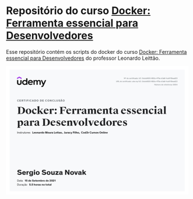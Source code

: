 # Repositório do curso [Docker: Ferramenta essencial para Desenvolvedores](https://www.udemy.com/course/curso-docker/)



Esse repositório contém os scripts do docker do curso [Docker: Ferramenta essencial para Desenvolvedores](https://www.udemy.com/course/curso-docker/) do professor Leonardo Leittão.



<img src="./certificado.jpg" height="350" width="500" alt="au" />